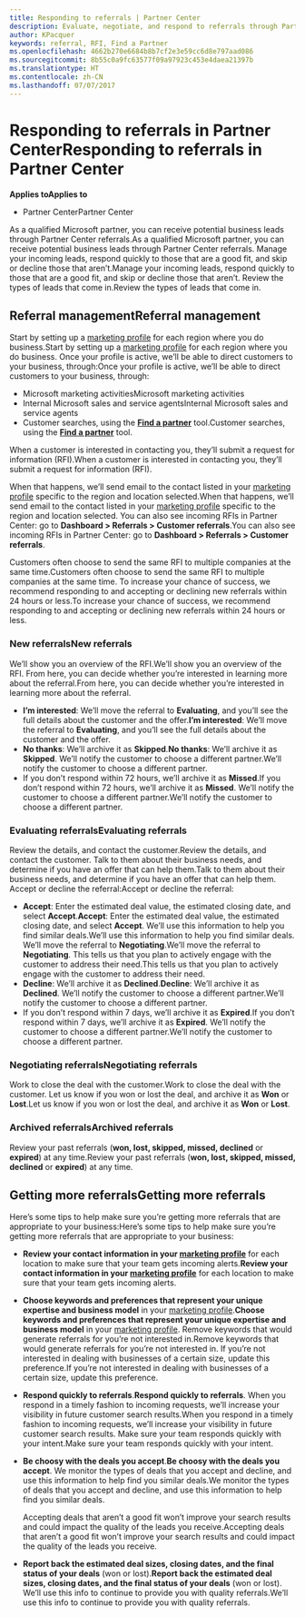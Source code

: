 ```yaml
---
title: Responding to referrals | Partner Center
description: Evaluate, negotiate, and respond to referrals through Partner Center.
author: KPacquer
keywords: referral, RFI, Find a Partner
ms.openlocfilehash: 4662b270e6684b8b7cf2e3e59cc6d8e797aad086
ms.sourcegitcommit: 8b55c0a9fc63577f09a97923c453e4daea21397b
ms.translationtype: HT
ms.contentlocale: zh-CN
ms.lasthandoff: 07/07/2017
---
```

# <a name="responding-to-referrals-in-partner-center"></a><span data-ttu-id="39d51-104">Responding to referrals in Partner Center</span><span class="sxs-lookup"><span data-stu-id="39d51-104">Responding to referrals in Partner Center</span></span>

**<span data-ttu-id="39d51-105">Applies to</span><span class="sxs-lookup"><span data-stu-id="39d51-105">Applies to</span></span>**

-  <span data-ttu-id="39d51-106">Partner Center</span><span class="sxs-lookup"><span data-stu-id="39d51-106">Partner Center</span></span>

<span data-ttu-id="39d51-107">As a qualified Microsoft partner, you can receive potential business leads through Partner Center referrals.</span><span class="sxs-lookup"><span data-stu-id="39d51-107">As a qualified Microsoft partner, you can receive potential business leads through Partner Center referrals.</span></span> <span data-ttu-id="39d51-108">Manage your incoming leads, respond quickly to those that are a good fit, and skip or decline those that aren’t.</span><span class="sxs-lookup"><span data-stu-id="39d51-108">Manage your incoming leads, respond quickly to those that are a good fit, and skip or decline those that aren’t.</span></span> <span data-ttu-id="39d51-109">Review the types of leads that come in.</span><span class="sxs-lookup"><span data-stu-id="39d51-109">Review the types of leads that come in.</span></span> 

## <a name="referral-management"></a><span data-ttu-id="39d51-110">Referral management</span><span class="sxs-lookup"><span data-stu-id="39d51-110">Referral management</span></span>

<span data-ttu-id="39d51-111">Start by setting up a [marketing profile](create-a-marketing-profile.md) for each region where you do business.</span><span class="sxs-lookup"><span data-stu-id="39d51-111">Start by setting up a [marketing profile](create-a-marketing-profile.md) for each region where you do business.</span></span> <span data-ttu-id="39d51-112">Once your profile is active, we’ll be able to direct customers to your business, through:</span><span class="sxs-lookup"><span data-stu-id="39d51-112">Once your profile is active, we’ll be able to direct customers to your business, through:</span></span>

*  <span data-ttu-id="39d51-113">Microsoft marketing activities</span><span class="sxs-lookup"><span data-stu-id="39d51-113">Microsoft marketing activities</span></span>
*  <span data-ttu-id="39d51-114">Internal Microsoft sales and service agents</span><span class="sxs-lookup"><span data-stu-id="39d51-114">Internal Microsoft sales and service agents</span></span>
*  <span data-ttu-id="39d51-115">Customer searches, using the **[Find a partner](https://partnercenter.microsoft.com/pcv/search)** tool.</span><span class="sxs-lookup"><span data-stu-id="39d51-115">Customer searches, using the **[Find a partner](https://partnercenter.microsoft.com/pcv/search)** tool.</span></span>

<span data-ttu-id="39d51-116">When a customer is interested in contacting you, they’ll submit a request for information (RFI).</span><span class="sxs-lookup"><span data-stu-id="39d51-116">When a customer is interested in contacting you, they’ll submit a request for information (RFI).</span></span> 

<span data-ttu-id="39d51-117">When that happens, we’ll send email to the contact listed in your [marketing profile](create-a-marketing-profile.md) specific to the region and location selected.</span><span class="sxs-lookup"><span data-stu-id="39d51-117">When that happens, we’ll send email to the contact listed in your [marketing profile](create-a-marketing-profile.md) specific to the region and location selected.</span></span> <span data-ttu-id="39d51-118">You can also see incoming RFIs in Partner Center: go to **Dashboard > Referrals > Customer referrals**.</span><span class="sxs-lookup"><span data-stu-id="39d51-118">You can also see incoming RFIs in Partner Center: go to **Dashboard > Referrals > Customer referrals**.</span></span>

<span data-ttu-id="39d51-119">Customers often choose to send the same RFI to multiple companies at the same time.</span><span class="sxs-lookup"><span data-stu-id="39d51-119">Customers often choose to send the same RFI to multiple companies at the same time.</span></span> <span data-ttu-id="39d51-120">To increase your chance of success, we recommend responding to and accepting or declining new referrals within 24 hours or less.</span><span class="sxs-lookup"><span data-stu-id="39d51-120">To increase your chance of success, we recommend responding to and accepting or declining new referrals within 24 hours or less.</span></span>

### <a name="new-referrals"></a><span data-ttu-id="39d51-121">New referrals</span><span class="sxs-lookup"><span data-stu-id="39d51-121">New referrals</span></span>

<span data-ttu-id="39d51-122">We’ll show you an overview of the RFI.</span><span class="sxs-lookup"><span data-stu-id="39d51-122">We’ll show you an overview of the RFI.</span></span> <span data-ttu-id="39d51-123">From here, you can decide whether you’re interested in learning more about the referral.</span><span class="sxs-lookup"><span data-stu-id="39d51-123">From here, you can decide whether you’re interested in learning more about the referral.</span></span> 

*  <span data-ttu-id="39d51-124">**I’m interested**: We’ll move the referral to **Evaluating**, and you’ll see the full details about the customer and the offer.</span><span class="sxs-lookup"><span data-stu-id="39d51-124">**I’m interested**: We’ll move the referral to **Evaluating**, and you’ll see the full details about the customer and the offer.</span></span> 
*  <span data-ttu-id="39d51-125">**No thanks**: We’ll archive it as **Skipped**.</span><span class="sxs-lookup"><span data-stu-id="39d51-125">**No thanks**: We’ll archive it as **Skipped**.</span></span> <span data-ttu-id="39d51-126">We’ll notify the customer to choose a different partner.</span><span class="sxs-lookup"><span data-stu-id="39d51-126">We’ll notify the customer to choose a different partner.</span></span>
*  <span data-ttu-id="39d51-127">If you don’t respond within 72 hours, we’ll archive it as **Missed**.</span><span class="sxs-lookup"><span data-stu-id="39d51-127">If you don’t respond within 72 hours, we’ll archive it as **Missed**.</span></span> <span data-ttu-id="39d51-128">We’ll notify the customer to choose a different partner.</span><span class="sxs-lookup"><span data-stu-id="39d51-128">We’ll notify the customer to choose a different partner.</span></span>

### <a name="evaluating-referrals"></a><span data-ttu-id="39d51-129">Evaluating referrals</span><span class="sxs-lookup"><span data-stu-id="39d51-129">Evaluating referrals</span></span>

<span data-ttu-id="39d51-130">Review the details, and contact the customer.</span><span class="sxs-lookup"><span data-stu-id="39d51-130">Review the details, and contact the customer.</span></span> <span data-ttu-id="39d51-131">Talk to them about their business needs, and determine if you have an offer that can help them.</span><span class="sxs-lookup"><span data-stu-id="39d51-131">Talk to them about their business needs, and determine if you have an offer that can help them.</span></span> <span data-ttu-id="39d51-132">Accept or decline the referral:</span><span class="sxs-lookup"><span data-stu-id="39d51-132">Accept or decline the referral:</span></span> 

*  <span data-ttu-id="39d51-133">**Accept**: Enter the estimated deal value, the estimated closing date, and select **Accept**.</span><span class="sxs-lookup"><span data-stu-id="39d51-133">**Accept**: Enter the estimated deal value, the estimated closing date, and select **Accept**.</span></span> <span data-ttu-id="39d51-134">We’ll use this information to help you find similar deals.</span><span class="sxs-lookup"><span data-stu-id="39d51-134">We’ll use this information to help you find similar deals.</span></span> <span data-ttu-id="39d51-135">We’ll move the referral to **Negotiating**.</span><span class="sxs-lookup"><span data-stu-id="39d51-135">We’ll move the referral to **Negotiating**.</span></span> <span data-ttu-id="39d51-136">This tells us that you plan to actively engage with the customer to address their need.</span><span class="sxs-lookup"><span data-stu-id="39d51-136">This tells us that you plan to actively engage with the customer to address their need.</span></span>
*  <span data-ttu-id="39d51-137">**Decline**: We’ll archive it as **Declined**.</span><span class="sxs-lookup"><span data-stu-id="39d51-137">**Decline**: We’ll archive it as **Declined**.</span></span> <span data-ttu-id="39d51-138">We’ll notify the customer to choose a different partner.</span><span class="sxs-lookup"><span data-stu-id="39d51-138">We’ll notify the customer to choose a different partner.</span></span>
*  <span data-ttu-id="39d51-139">If you don’t respond within 7 days, we’ll archive it as **Expired**.</span><span class="sxs-lookup"><span data-stu-id="39d51-139">If you don’t respond within 7 days, we’ll archive it as **Expired**.</span></span> <span data-ttu-id="39d51-140">We’ll notify the customer to choose a different partner.</span><span class="sxs-lookup"><span data-stu-id="39d51-140">We’ll notify the customer to choose a different partner.</span></span>

### <a name="negotiating-referrals"></a><span data-ttu-id="39d51-141">Negotiating referrals</span><span class="sxs-lookup"><span data-stu-id="39d51-141">Negotiating referrals</span></span>

<span data-ttu-id="39d51-142">Work to close the deal with the customer.</span><span class="sxs-lookup"><span data-stu-id="39d51-142">Work to close the deal with the customer.</span></span> <span data-ttu-id="39d51-143">Let us know if you won or lost the deal, and archive it as **Won** or **Lost**.</span><span class="sxs-lookup"><span data-stu-id="39d51-143">Let us know if you won or lost the deal, and archive it as **Won** or **Lost**.</span></span> 

### <a name="archived-referrals"></a><span data-ttu-id="39d51-144">Archived referrals</span><span class="sxs-lookup"><span data-stu-id="39d51-144">Archived referrals</span></span>

<span data-ttu-id="39d51-145">Review your past referrals (**won, lost, skipped, missed, declined** or **expired**) at any time.</span><span class="sxs-lookup"><span data-stu-id="39d51-145">Review your past referrals (**won, lost, skipped, missed, declined** or **expired**) at any time.</span></span> 

## <a name="getting-more-referrals"></a><span data-ttu-id="39d51-146">Getting more referrals</span><span class="sxs-lookup"><span data-stu-id="39d51-146">Getting more referrals</span></span>

<span data-ttu-id="39d51-147">Here’s some tips to help make sure you’re getting more referrals that are appropriate to your business:</span><span class="sxs-lookup"><span data-stu-id="39d51-147">Here’s some tips to help make sure you’re getting more referrals that are appropriate to your business:</span></span>

*  <span data-ttu-id="39d51-148">**Review your contact information in your [marketing profile](create-a-marketing-profile.md)** for each location to make sure that your team gets incoming alerts.</span><span class="sxs-lookup"><span data-stu-id="39d51-148">**Review your contact information in your [marketing profile](create-a-marketing-profile.md)** for each location to make sure that your team gets incoming alerts.</span></span>

*  <span data-ttu-id="39d51-149">**Choose keywords and preferences that represent your unique expertise and business model** in your [marketing profile](create-a-marketing-profile.md).</span><span class="sxs-lookup"><span data-stu-id="39d51-149">**Choose keywords and preferences that represent your unique expertise and business model** in your [marketing profile](create-a-marketing-profile.md).</span></span> <span data-ttu-id="39d51-150">Remove keywords that would generate referrals for you’re not interested in.</span><span class="sxs-lookup"><span data-stu-id="39d51-150">Remove keywords that would generate referrals for you’re not interested in.</span></span> <span data-ttu-id="39d51-151">If you’re not interested in dealing with businesses of a certain size, update this preference.</span><span class="sxs-lookup"><span data-stu-id="39d51-151">If you’re not interested in dealing with businesses of a certain size, update this preference.</span></span>

*  <span data-ttu-id="39d51-152">**Respond quickly to referrals**.</span><span class="sxs-lookup"><span data-stu-id="39d51-152">**Respond quickly to referrals**.</span></span> <span data-ttu-id="39d51-153">When you respond in a timely fashion to incoming requests, we’ll increase your visibility in future customer search results.</span><span class="sxs-lookup"><span data-stu-id="39d51-153">When you respond in a timely fashion to incoming requests, we’ll increase your visibility in future customer search results.</span></span> <span data-ttu-id="39d51-154">Make sure your team responds quickly with your intent.</span><span class="sxs-lookup"><span data-stu-id="39d51-154">Make sure your team responds quickly with your intent.</span></span>

*  <span data-ttu-id="39d51-155">**Be choosy with the deals you accept**.</span><span class="sxs-lookup"><span data-stu-id="39d51-155">**Be choosy with the deals you accept**.</span></span> <span data-ttu-id="39d51-156">We monitor the types of deals that you accept and decline, and use this information to help find you similar deals.</span><span class="sxs-lookup"><span data-stu-id="39d51-156">We monitor the types of deals that you accept and decline, and use this information to help find you similar deals.</span></span> 

   <span data-ttu-id="39d51-157">Accepting deals that aren’t a good fit won’t improve your search results and could impact the quality of the leads you receive.</span><span class="sxs-lookup"><span data-stu-id="39d51-157">Accepting deals that aren’t a good fit won’t improve your search results and could impact the quality of the leads you receive.</span></span>

*  <span data-ttu-id="39d51-158">**Report back the estimated deal sizes, closing dates, and the final status of your deals** (won or lost).</span><span class="sxs-lookup"><span data-stu-id="39d51-158">**Report back the estimated deal sizes, closing dates, and the final status of your deals** (won or lost).</span></span> <span data-ttu-id="39d51-159">We’ll use this info to continue to provide you with quality referrals.</span><span class="sxs-lookup"><span data-stu-id="39d51-159">We’ll use this info to continue to provide you with quality referrals.</span></span>
